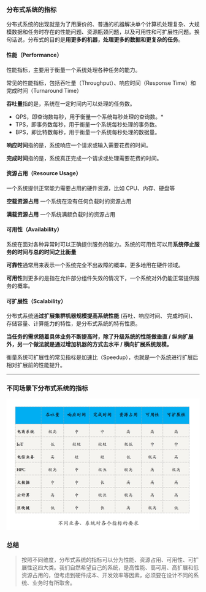 ### 分布式系统的指标

分布式系统的出现就是为了用廉价的、普通的机器解决单个计算机处理复杂、大规模数据和任务时存在的性能问题、资源瓶颈问题，以及可用性和可扩展性问题。换句话说，分布式的目的是**用更多的机器，处理更多的数据和更复杂的任务**。

#### 性能（Performance）

性能指标，主要用于衡量一个系统处理各种任务的能力。

常见的性能指标，包括吞吐量（Throughput）、响应时间（Response Time）和完成时间（Turnaround Time）

**吞吐量**指的是，系统在一定时间内可以处理的任务数。

* QPS，即查询数每秒，用于衡量一个系统每秒处理的查询数。*
* TPS，即事务数每秒，用于衡量一个系统每秒处理的事务数。
* BPS，即比特数每秒，用于衡量一个系统每秒处理的数据量。

**响应时间**指的是，系统响应一个请求或输入需要花费的时间。

**完成时间**指的是，系统真正完成一个请求或处理需要花费的时间。

#### 资源占用（Resource Usage）

一个系统提供正常能力需要占用的硬件资源，比如 CPU、内存、硬盘等

**空载资源占用** 一个系统在没有任何负载时的资源占用

**满载资源占用** 一个系统满额负载时的资源占用

#### 可用性（Availability）

系统在面对各种异常时可以正确提供服务的能力。系统的可用性可以用**系统停止服务的时间与总的时间之比衡量**

**可靠性**通常用来表示一个系统完全不出故障的概率，更多地用在硬件领域。

**可用性**则更多的是指在允许部分组件失效的情况下，一个系统对外仍能正常提供服务的概率。

#### 可扩展性（Scalability）

分布式系统通**过扩展集群机器规模提高系统性能** (吞吐、响应时间、 完成时间)、存储容量、计算能力的特性，是分布式系统的特有性质。

**当任务的需求随着具体业务不断提高时，除了升级系统的性能做垂直 / 纵向扩展外，另一个做法就是通过增加机器的方式去水平 / 横向扩展系统规模。**

衡量系统可扩展性的常见指标是加速比（Speedup），也就是一个系统进行扩展后相对扩展前的性能提升。

---

### 不同场景下分布式系统的指标

![image-20230307222726235](02_分布式系统的指标：啥是分布式的三围.assets/image-20230307222726235.png)

### 总结



> 按照不同维度，分布式系统的指标可以分为性能、资源占用、可用性、可扩展性这四大类。我们自然希望自己的系统，是高性能、高可用、高扩展和低资源占用的，但考虑到硬件成本、开发效率等因素，必须要在设计不同的系统、业务时有所取舍。











